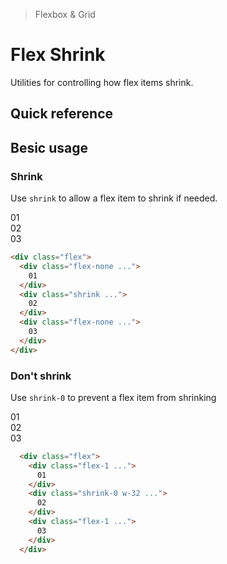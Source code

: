 <script setup>
const exampleClasses = 'p-24 rounded font-ex flex items-center justify-center'
</script>

> Flexbox & Grid

# Flex Shrink
Utilities for controlling how flex items shrink.

## Quick reference

## Besic usage
### Shrink
Use `shrink` to allow a flex item to shrink if needed.

<width-controller>
  <container>
    <box striped class="flex gap-16" fg-color="var(--tw-blue-fg)" bg-color="var(--tw-blue-bg)">
      <div class="flex-none bg-indigo-800" :class="exampleClasses">01</div>
      <div class="w-128 shrink bg-indigo-500" :class="exampleClasses">02</div>
      <div class="flex-none bg-indigo-800" :class="exampleClasses">03</div>
    </box>
  </container>
</width-controller>

```html
<div class="flex">
  <div class="flex-none ...">
    01
  </div>
  <div class="shrink ...">
    02
  </div>
  <div class="flex-none ...">
    03
  </div>
</div>
```

### Don't shrink
Use `shrink-0` to prevent a flex item from shrinking

<width-controller>
  <container>
    <box striped class="flex gap-16" fg-color="var(--tw-pink-fg)" bg-color="var(--tw-pink-bg)">
      <div class="flex-1 bg-pink-800" :class="exampleClasses">01</div>
      <div class="w-128 shrink-0 bg-pink-500" :class="exampleClasses">02</div>
      <div class="flex-1 bg-pink-800" :class="exampleClasses">03</div>
    </box>
  </container>
</width-controller>

```html
  <div class="flex">
    <div class="flex-1 ...">
      01
    </div>
    <div class="shrink-0 w-32 ...">
      02
    </div>
    <div class="flex-1 ...">
      03
    </div>
  </div>
```
